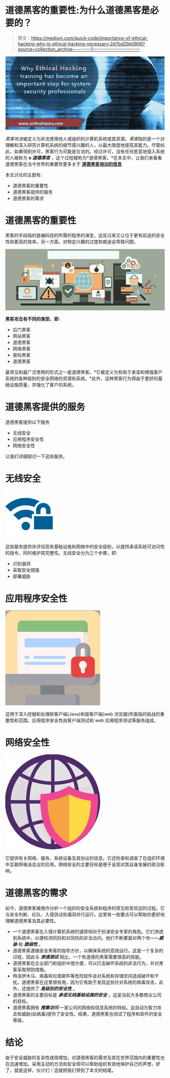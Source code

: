 # 道德黑客的重要性:为什么道德黑客是必要的？

> 原文：<https://medium.com/quick-code/importance-of-ethical-hacking-why-is-ethical-hacking-necessary-2d7bd29e0806?source=collection_archive---------1----------------------->

![](img/12e8e0f7f886b8819603e5580bbff964.png)

*黑客攻击*被定义为非法使用他人或组织的计算机系统或其资源。*黑客*指的是一个对理解和深入研究计算机系统的细节感兴趣的人，以最大限度地提高其能力。尽管如此，如果得到许可，黑客行为可能是合法的。经过许可，没有任何恶意地侵入系统的人被称为 **e *道德黑客*** ，这个过程被称为*道德黑客。*在本文中，让我们来看看道德黑客在当今世界的重要性更多关于 [**道德黑客培训的信息**](https://onlineitguru.com/ethical-hacking-course.html)

本文讨论的主题有:

*   道德黑客的重要性
*   道德黑客提供的服务
*   道德黑客的需求

# 道德黑客的重要性

黑客的手段指的是编码目的所需的程序的演变，这反过来又让位于更有前途的安全性和更高的效率。另一方面，对特定兴趣的过度和痴迷会导致问题。

![](img/b44c466324b6d21b714a934bc314a09a.png)

**黑客攻击有不同的类型，即:**

*   后门黑客
*   网站黑客
*   道德黑客
*   网络黑客
*   密码黑客
*   道德黑客

最常见和最广泛使用的形式之一是道德黑客。*它被定义为有助于承诺和增强客户系统的各种级别的安全网络的资源和系统。*此外，这种黑客行为得益于更好的基础设施质量，并强化了客户的系统。

# 道德黑客提供的服务

道德黑客提供以下服务

*   无线安全
*   应用程序安全性
*   网络安全性

让我们详细探讨一下这些服务。

# 无线安全

![](img/37f4c5af59cb041aff3b14309f434084.png)

这些服务提供并评估现有基础设施和网络中的安全级别，以提供承诺系统可访问性的指令，同时维护其完整性。无线安全分为三个步骤，即:

*   识别漏洞
*   采取安全措施
*   部署威胁

# 应用程序安全性

![](img/6342ef4a573d76e5992246d0adcbf934.png)

这用于深入挖掘和处理胖客户端(Java)和瘦客户端(web 浏览器)所面临的挑战的重要性和范围。应用程序安全性由客户端测试和 web 应用程序测试等服务组成。

# 网络安全性

![](img/2c5be4364dc78be0a4befceea73b6f6a.png)

它提供有关网络、服务、系统设备及其协议的信息。它还检查和调查了在组织环境中互联网电话会议的应用。网络安全的主要目标是便于呈现对其自身发展的政治影响。

# 道德黑客的需求

如今，道德黑客被用作分析一个组织的安全系统和程序的常见和受欢迎的过程。它与安全判断、红队、入侵测试和漏洞并行运行。这里有一些要点可以帮助你更好地理解道德黑客及其必要性。

*   一个道德黑客在入侵计算机系统时通常倾向于扮演安全专家的角色。它们渗透到系统中，以便检测风险和对风险的非法访问。他们不断要面对两个坎——***威胁*** 和 ***脆弱性*** 。
*   道德黑客遵循安全黑客的指导方针，以确保系统的高效运行。这是一个复杂的过程，因此与 ***渗透测试*** 相比，一个有道德的黑客需要很高的技能。
*   道德黑客在企业部门和组织中很方便，可以打击破坏系统的非法行为，并对黑客采取预防措施。
*   特洛伊木马、病毒和垃圾邮件等危险软件会对系统和存储空间造成破坏和干扰。道德黑客在这里很有用，因为它有助于发现这些针对系统的病毒攻击，此外，还提供了 ***高级别的安全性*** 。
*   道德黑客的主要目标是 ***承诺无线基础设施的安全*** ，这是当前大多数商业公司的目标。
*   道德黑客拥有 ***搜集访问*** 一家公司的网络和信息系统的特权。这自动为智力攻击和威胁(如病毒)提供了安全性。结果，道德黑客也测试了程序和软件的安全等级。

# 结论

由于安全威胁的复杂性成倍增加，对道德黑客的需求及其在世界范围内的重要性也在迅速增加。采用主动的方法和安全观可以帮助组织有效地保护自己的声誉。好了，就是这样，伙计们！这就把我们带到了本文的结尾。